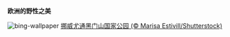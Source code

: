 
**欧洲的野性之美**

![bing-wallpaper](https://www.bing.com/th?id=OHR.JotunheimenPark_ZH-CN7417034574_1920x1080.jpg)
[挪威尤通黑门山国家公园 (© Marisa Estivill/Shutterstock)](https://www.bing.com/search?q=%E6%AC%A7%E6%B4%B2%E5%85%AC%E5%9B%AD%E6%97%A5&amp;form=hpcapt&amp;mkt=zh-cn)
  